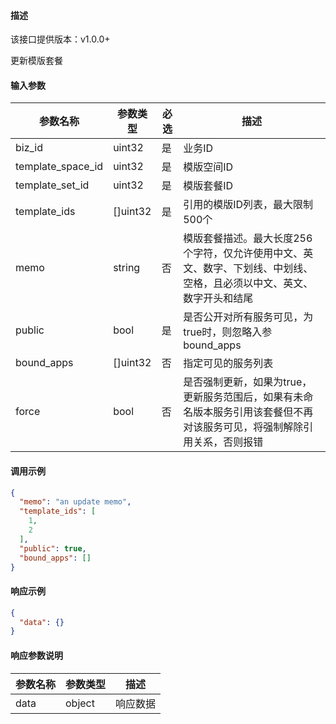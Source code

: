 #### 描述

该接口提供版本：v1.0.0+

更新模版套餐

#### 输入参数

| 参数名称          | 参数类型 | 必选 | 描述                                                           |
| ----------------- | -------- | ---- |--------------------------------------------------------------|
| biz_id            | uint32   | 是   | 业务ID                                                         |
| template_space_id | uint32   | 是   | 模版空间ID                                                       |
| template_set_id   | uint32   | 是   | 模版套餐ID                                                       |
| template_ids      | []uint32 | 是   | 引用的模版ID列表，最大限制500个                                           |
| memo              | string   | 否   | 模版套餐描述。最大长度256个字符，仅允许使用中文、英文、数字、下划线、中划线、空格，且必须以中文、英文、数字开头和结尾 |
| public           | bool         | 是     | 是否公开对所有服务可见，为true时，则忽略入参bound_apps                           |
| bound_apps       | []uint32     | 否     | 指定可见的服务列表                                                    |
| force | bool | 否 | 是否强制更新，如果为true，更新服务范围后，如果有未命名版本服务引用该套餐但不再对该服务可见，将强制解除引用关系，否则报错 |

#### 调用示例

```json
{
  "memo": "an update memo",
  "template_ids": [
    1,
    2
  ],
  "public": true,
  "bound_apps": []
}
```

#### 响应示例

```json
{
  "data": {}
}
```

#### 响应参数说明

| 参数名称 | 参数类型 | 描述     |
| -------- | -------- | -------- |
| data     | object   | 响应数据 |
